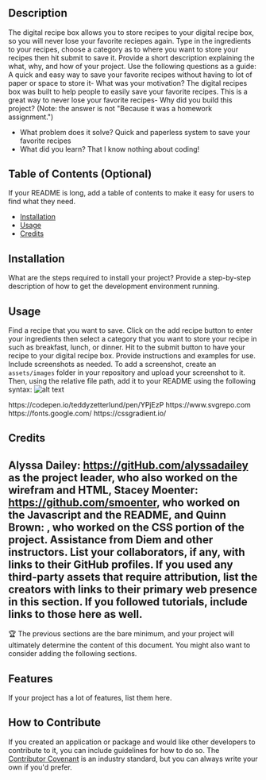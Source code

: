 # <Digital Recipe Box>
## Description
The digital recipe box allows you to store recipes to your digital recipe box, so you will never lose your favorite reciepes again. Type in the ingredients to your recipes, choose a category as to where you want to store your recipes then hit submit to save it. Provide a short description explaining the what, why, and how of your project. Use the following questions as a guide:
A quick and easy way to save your favorite recipes without having to lot of paper or space to store it- What was your motivation?
The digital recipes box was built to help people to easily save your favorite recipes. This is a great way to never lose your favorite recipes- Why did you build this project? (Note: the answer is not "Because it was a homework assignment.")
- What problem does it solve? Quick and paperless system to save your favorite recipes
- What did you learn? That I know nothing about coding! 
## Table of Contents (Optional)
If your README is long, add a table of contents to make it easy for users to find what they need.
- [Installation](#installation)
- [Usage](#usage)
- [Credits](#credits)

## Installation
What are the steps required to install your project? Provide a step-by-step description of how to get the development environment running.
## Usage
Find a recipe that you want to save. Click on the add recipe button to enter your ingredients then select a category that you want to store your recipe in such as breakfast, lunch, or dinner. Hit to the submit button to have your recipe to your digital recipe box. Provide instructions and examples for use. Include screenshots as needed.
To add a screenshot, create an `assets/images` folder in your repository and upload your screenshot to it. Then, using the relative file path, add it to your README using the following syntax:
![alt text](assets/images/screenshot.png)
<link href="https://cdn.jsdelivr.net/npm/bootstrap@5.3.3/dist/css/bootstrap.min.css" rel="stylesheet">
 <script src="https://cdn.jsdelivr.net/npm/bootstrap@5.3.3/dist/js/bootstrap.bundle.min.js"></script>
https://codepen.io/teddyzetterlund/pen/YPjEzP
https://www.svgrepo.com
 https://fonts.google.com/
 https://cssgradient.io/
 
## Credits
Alyssa Dailey: https://gitHub.com/alyssadailey  as the project leader, who also worked on the wirefram and HTML, Stacey Moenter: https://github.com/smoenter, who worked on the Javascript and the README, and Quinn Brown: , who worked on the CSS portion of the project. Assistance from Diem and other instructors. List your collaborators, if any, with links to their GitHub profiles.
If you used any third-party assets that require attribution, list the creators with links to their primary web presence in this section.
If you followed tutorials, include links to those here as well.
---
:trophy: The previous sections are the bare minimum, and your project will ultimately determine the content of this document. You might also want to consider adding the following sections.
## Features
If your project has a lot of features, list them here.
## How to Contribute
If you created an application or package and would like other developers to contribute to it, you can include guidelines for how to do so. The [Contributor Covenant](https://www.contributor-covenant.org/) is an industry standard, but you can always write your own if you'd prefer.